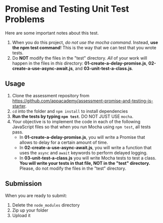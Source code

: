 # Promise and Testing Unit Test Problems

Here are some important notes about this test.

1. When you do this project, _do not use the mocha command_. Instead, **use the
   npm test command**! This is the way that we can test that you wrote tests.
2. Do **NOT** modify the files in the "test" directory. _All_ of your work will
   happen in the files in _this_ directory: **01-create-a-delay-promise.js**,
   **02-create-a-use-async-await.js**, and **03-unit-test-a-class.js**.

## Usage

1. Clone the assessment repository from
   https://github.com/appacademy/assessment-promise-and-testing-js-starter.
2. `cd` into the folder and `npm install` to install dependencies
3. **Run the tests by typing `npm test`**. DO NOT JUST USE `mocha`.
4. Your objective is to implement the code in each of the following JavaScript
   files so that when you run Mocha using `npm test`, all tests pass.
   * In **01-create-a-delay-promise.js**, you will write a Promise that allows
     to delay for a certain amount of time.
   * In **02-create-a-use-async-await.js**, you will write a function that uses
     the `async` and `await` keywords to perform delayed logging.
   * In **03-unit-test-a-class.js** you will write Mocha tests to test a class.
     **You will write your tests in that file, NOT in the "test" directory.**
     Please, do not modify the files in the "test" directory.


## Submission

When you are ready to submit:

1. Delete the `node_modules` directory
2. Zip up your folder
3. Upload it
